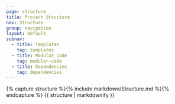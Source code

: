 ```yaml
---
page: structure
title: Project Structure
nav: Structure
group: navigation
layout: default
subnav:
  - title: Templates
    tag: templates
  - title: Modular Code
    tag: modular-code
  - title: Dependencies
    tag: dependencies
---
```


<div class="docs-section">
		{% capture structure %}{% include markdown/Structure.md %}{% endcapture %}
		{{ structure | markdownify }}
</div>